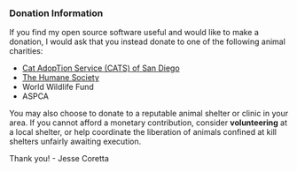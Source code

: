 ### Donation Information

If you find my open source software useful and would like to make a donation, I would ask that you instead donate to one of the following animal charities:

  - [Cat AdopTion Service (CATS) of San Diego](https://www.globalgiving.org/projects/homes-for-paws-cat-adoption-service-rescue/)
  - [The Humane Society](https://www.humanesociety.org/resources/donations-faq)
  - World Wildlife Fund
  - ASPCA

You may also choose to donate to a reputable animal shelter or clinic in your area. If you cannot afford a monetary contribution, consider **volunteering** at a local shelter, or help coordinate the liberation of animals confined at kill shelters unfairly awaiting execution.

Thank you! - Jesse Coretta

